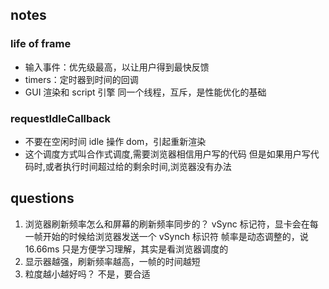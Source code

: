 ## notes

### life of frame

- 输入事件：优先级最高，以让用户得到最快反馈
- timers：定时器到时间的回调
- GUI 渲染和 script 引擎 同一个线程，互斥，是性能优化的基础

### requestIdleCallback

- 不要在空闲时间 idle 操作 dom，引起重新渲染
- 这个调度方式叫合作式调度,需要浏览器相信用户写的代码
  但是如果用户写代码时,或者执行时间超过给的剩余时间,浏览器没有办法

## questions

1. 浏览器刷新频率怎么和屏幕的刷新频率同步的？
   vSync 标记符，显卡会在每一帧开始的时候给浏览器发送一个 vSynch 标识符
   帧率是动态调整的，说 16.66ms 只是方便学习理解，其实是看浏览器调度的
2. 显示器越强，刷新频率越高，一帧的时间越短
3. 粒度越小越好吗？
   不是，要合适
